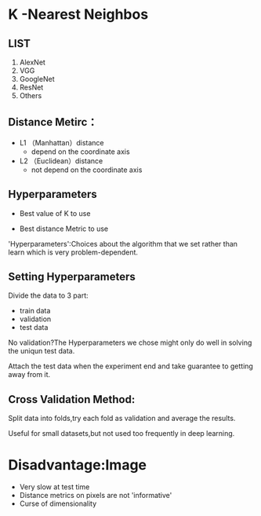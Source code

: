 # K -Nearest Neighbos

## LIST

1. AlexNet
2. VGG
3. GoogleNet
4. ResNet
5. Others


## Distance Metirc：

- L1 （Manhattan）distance
  - depend on the coordinate axis
- L2 （Euclidean）distance
  - not depend on the coordinate axis

## Hyperparameters

- Best value of K to use

- Best distance Metric to use

'Hyperparameters':Choices about the algorithm that we set rather than learn which is very problem-dependent.

## Setting Hyperparameters

Divide the data to 3 part:
- train data
- validation
- test data

No validation?The Hyperparameters we chose might only do well in solving the uniqun test data.

Attach the test data when the experiment end and take guarantee to getting away from it.

## Cross Validation Method:
Split data into folds,try each fold as validation and average the results.

Useful for small datasets,but not used too frequently in deep learning.

# Disadvantage:Image

- Very slow at test time
- Distance metrics on pixels are not 'informative'
- Curse of dimensionality